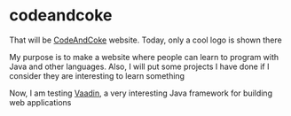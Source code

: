 codeandcoke
===========
That will be [CodeAndCoke](http://codeandcoke.com) website. Today, only a cool logo is shown there

My purpose is to make a website where people can learn to program with Java and other languages. Also, I will put some projects I have done
if I consider they are interesting to learn something

Now, I am testing [Vaadin](http://vaadin.com), a very interesting Java framework for building web applications
